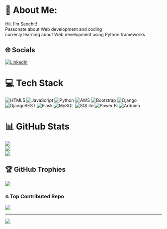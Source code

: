 # 💫 About Me:
Hii, I'm Sanchit!<br>Passonate about Web development and coding<br>currenly learning about Web development using Python frameworks<br>


## 🌐 Socials
[![LinkedIn](https://img.shields.io/badge/LinkedIn-%230077B5.svg?logo=linkedin&logoColor=white)](https://linkedin.com/in/sanchit-chitke) 

# 💻 Tech Stack
![HTML5](https://img.shields.io/badge/html5-%23E34F26.svg?style=plastic&logo=html5&logoColor=white) ![JavaScript](https://img.shields.io/badge/javascript-%23323330.svg?style=plastic&logo=javascript&logoColor=%23F7DF1E) ![Python](https://img.shields.io/badge/python-3670A0?style=plastic&logo=python&logoColor=ffdd54) ![AWS](https://img.shields.io/badge/AWS-%23FF9900.svg?style=plastic&logo=amazon-aws&logoColor=white) ![Bootstrap](https://img.shields.io/badge/bootstrap-%238511FA.svg?style=plastic&logo=bootstrap&logoColor=white) ![Django](https://img.shields.io/badge/django-%23092E20.svg?style=plastic&logo=django&logoColor=white) ![DjangoREST](https://img.shields.io/badge/DJANGO-REST-ff1709?style=plastic&logo=django&logoColor=white&color=ff1709&labelColor=gray) ![Flask](https://img.shields.io/badge/flask-%23000.svg?style=plastic&logo=flask&logoColor=white) ![MySQL](https://img.shields.io/badge/mysql-%2300000f.svg?style=plastic&logo=mysql&logoColor=white) ![SQLite](https://img.shields.io/badge/sqlite-%2307405e.svg?style=plastic&logo=sqlite&logoColor=white) ![Power Bi](https://img.shields.io/badge/power_bi-F2C811?style=plastic&logo=powerbi&logoColor=black) ![Arduino](https://img.shields.io/badge/-Arduino-00979D?style=plastic&logo=Arduino&logoColor=white)
# 📊 GitHub Stats
![](https://github-readme-stats.vercel.app/api?username=Sanchit-chitke&theme=dark&hide_border=true&include_all_commits=true&count_private=false)<br/>
![](https://github-readme-streak-stats.herokuapp.com/?user=Sanchit-chitke&theme=dark&hide_border=true)<br/>
![](https://github-readme-stats.vercel.app/api/top-langs/?username=Sanchit-chitke&theme=dark&hide_border=true&include_all_commits=true&count_private=false&layout=compact)

## 🏆 GitHub Trophies
![](https://github-profile-trophy.vercel.app/?username=Sanchit-chitke&theme=radical&no-frame=false&no-bg=true&margin-w=4)

### 🔝 Top Contributed Repo
![](https://github-contributor-stats.vercel.app/api?username=Sanchit-chitke&limit=5&theme=onedark&combine_all_yearly_contributions=true)

---
[![](https://visitcount.itsvg.in/api?id=Sanchit-chitke&icon=4&color=6)](https://visitcount.itsvg.in)

<!-- Proudly created with GPRM ( https://gprm.itsvg.in ) -->
